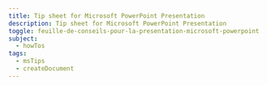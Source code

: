 ```yaml
---
title: Tip sheet for Microsoft PowerPoint Presentation
description: Tip sheet for Microsoft PowerPoint Presentation
toggle: feuille-de-conseils-pour-la-presentation-microsoft-powerpoint
subject:
  - howTos
tags:
  - msTips
  - createDocument
---
```

